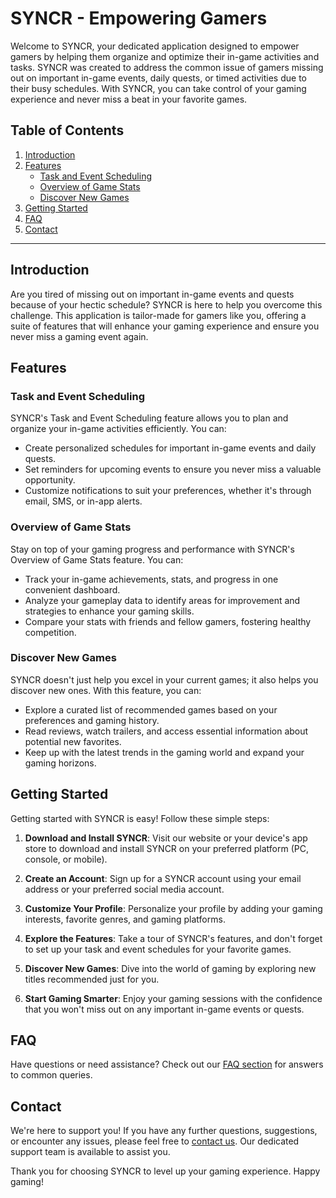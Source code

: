 # SYNCR - Empowering Gamers

Welcome to SYNCR, your dedicated application designed to empower gamers by helping them organize and optimize their in-game activities and tasks. SYNCR was created to address the common issue of gamers missing out on important in-game events, daily quests, or timed activities due to their busy schedules. With SYNCR, you can take control of your gaming experience and never miss a beat in your favorite games.

## Table of Contents

1. [Introduction](#introduction)
2. [Features](#features)
    - [Task and Event Scheduling](#task-and-event-scheduling)
    - [Overview of Game Stats](#overview-of-game-stats)
    - [Discover New Games](#discover-new-games)
3. [Getting Started](#getting-started)
4. [FAQ](#faq)
5. [Contact](#contact)

---

## Introduction

Are you tired of missing out on important in-game events and quests because of your hectic schedule? SYNCR is here to help you overcome this challenge. This application is tailor-made for gamers like you, offering a suite of features that will enhance your gaming experience and ensure you never miss a gaming event again.

## Features

### Task and Event Scheduling

SYNCR's Task and Event Scheduling feature allows you to plan and organize your in-game activities efficiently. You can:

- Create personalized schedules for important in-game events and daily quests.
- Set reminders for upcoming events to ensure you never miss a valuable opportunity.
- Customize notifications to suit your preferences, whether it's through email, SMS, or in-app alerts.

### Overview of Game Stats

Stay on top of your gaming progress and performance with SYNCR's Overview of Game Stats feature. You can:

- Track your in-game achievements, stats, and progress in one convenient dashboard.
- Analyze your gameplay data to identify areas for improvement and strategies to enhance your gaming skills.
- Compare your stats with friends and fellow gamers, fostering healthy competition.

### Discover New Games

SYNCR doesn't just help you excel in your current games; it also helps you discover new ones. With this feature, you can:

- Explore a curated list of recommended games based on your preferences and gaming history.
- Read reviews, watch trailers, and access essential information about potential new favorites.
- Keep up with the latest trends in the gaming world and expand your gaming horizons.

## Getting Started

Getting started with SYNCR is easy! Follow these simple steps:

1. **Download and Install SYNCR**: Visit our website or your device's app store to download and install SYNCR on your preferred platform (PC, console, or mobile).

2. **Create an Account**: Sign up for a SYNCR account using your email address or your preferred social media account.

3. **Customize Your Profile**: Personalize your profile by adding your gaming interests, favorite genres, and gaming platforms.

4. **Explore the Features**: Take a tour of SYNCR's features, and don't forget to set up your task and event schedules for your favorite games.

5. **Discover New Games**: Dive into the world of gaming by exploring new titles recommended just for you.

6. **Start Gaming Smarter**: Enjoy your gaming sessions with the confidence that you won't miss out on any important in-game events or quests.

## FAQ

Have questions or need assistance? Check out our [FAQ section](#faq) for answers to common queries.

## Contact

We're here to support you! If you have any further questions, suggestions, or encounter any issues, please feel free to [contact us](#contact). Our dedicated support team is available to assist you.

Thank you for choosing SYNCR to level up your gaming experience. Happy gaming!


